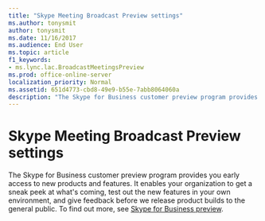 ```yaml
---
title: "Skype Meeting Broadcast Preview settings"
ms.author: tonysmit
author: tonysmit
ms.date: 11/16/2017
ms.audience: End User
ms.topic: article
f1_keywords:
- ms.lync.lac.BroadcastMeetingsPreview
ms.prod: office-online-server
localization_priority: Normal
ms.assetid: 651d4773-cbd8-49e9-b55e-7abb8064060a
description: "The Skype for Business customer preview program provides you early access to new products and features. It enables your organization to get a sneak peek at what's coming, test out the new features in your own environment, and give feedback before we release product builds to the general public. To find out more, see Skype for Business preview."
---
```


# Skype Meeting Broadcast Preview settings

The Skype for Business customer preview program provides you early access to new products and features. It enables your organization to get a sneak peek at what's coming, test out the new features in your own environment, and give feedback before we release product builds to the general public. To find out more, see [Skype for Business preview](https://www.skypepreview.com/).
  

